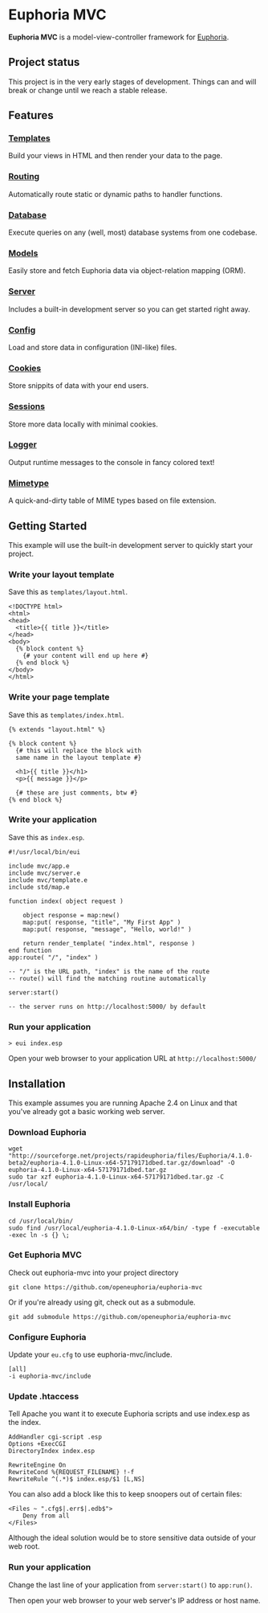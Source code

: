 # Euphoria MVC

**Euphoria MVC** is a model-view-controller framework for [Euphoria](https://githubc.com/OpenEuphoria/Euphoria).

## Project status

This project is in the very early stages of development. Things can and will break or change until we reach a stable release.

## Features

### [Templates](docs/TEMPLATE.md)

Build your views in HTML and then render your data to the page.

### [Routing](docs/APP.md)

Automatically route static or dynamic paths to handler functions.

### [Database](docs/DATABASE.md)

Execute queries on any (well, most) database systems from one codebase.

### [Models](docs/MODEL.md)

Easily store and fetch Euphoria data via object-relation mapping (ORM).

### [Server](docs/SERVER.md)

Includes a built-in development server so you can get started right away.

### [Config](docs/CONFIG.md)

Load and store data in configuration (INI-like) files.

### [Cookies](docs/COOKIE.md)

Store snippits of data with your end users.

### [Sessions](docs/SESSION.md)

Store more data locally with minimal cookies.

### [Logger](docs/LOGGER.md)

Output runtime messages to the console in fancy colored text!

### [Mimetype](docs/MIMETYPE.md)

A quick-and-dirty table of MIME types based on file extension.

## Getting Started

This example will use the built-in development server to quickly start your project. 

### Write your layout template

Save this as `templates/layout.html`.

    <!DOCTYPE html>
    <html>
    <head>
      <title>{{ title }}</title>
    </head>
    <body>
      {% block content %}
        {# your content will end up here #}
      {% end block %}
    </body>
    </html>

### Write your page template

Save this as `templates/index.html`.

    {% extends "layout.html" %}

    {% block content %}
      {# this will replace the block with
      same name in the layout template #}

      <h1>{{ title }}</h1>
      <p>{{ message }}</p>

      {# these are just comments, btw #}
    {% end block %}

### Write your application

Save this as `index.esp`.

    #!/usr/local/bin/eui

    include mvc/app.e
    include mvc/server.e
    include mvc/template.e
    include std/map.e

    function index( object request )

        object response = map:new()
        map:put( response, "title", "My First App" )
        map:put( response, "message", "Hello, world!" )

        return render_template( "index.html", response )
    end function
    app:route( "/", "index" )

    -- "/" is the URL path, "index" is the name of the route
    -- route() will find the matching routine automatically

    server:start()

    -- the server runs on http://localhost:5000/ by default

### Run your application

    > eui index.esp

Open your web browser to your application URL at `http://localhost:5000/`

## Installation

This example assumes you are running Apache 2.4 on Linux and that you've already got a basic working web server.

### Download Euphoria

    wget "http://sourceforge.net/projects/rapideuphoria/files/Euphoria/4.1.0-beta2/euphoria-4.1.0-Linux-x64-57179171dbed.tar.gz/download" -O euphoria-4.1.0-Linux-x64-57179171dbed.tar.gz
    sudo tar xzf euphoria-4.1.0-Linux-x64-57179171dbed.tar.gz -C /usr/local/

### Install Euphoria

    cd /usr/local/bin/
    sudo find /usr/local/euphoria-4.1.0-Linux-x64/bin/ -type f -executable -exec ln -s {} \;

### Get Euphoria MVC

Check out euphoria-mvc into your project directory

    git clone https://github.com/openeuphoria/euphoria-mvc

Or if you're already using git, check out as a submodule.

    git add submodule https://github.com/openeuphoria/euphoria-mvc

### Configure Euphoria

Update your `eu.cfg` to use euphoria-mvc/include.

    [all]
    -i euphoria-mvc/include

### Update .htaccess

Tell Apache you want it to execute Euphoria scripts and use index.esp as the index.

    AddHandler cgi-script .esp
    Options +ExecCGI
    DirectoryIndex index.esp

    RewriteEngine On
    RewriteCond %{REQUEST_FILENAME} !-f
    RewriteRule ^(.*)$ index.esp/$1 [L,NS]

You can also add a block like this to keep snoopers out of certain files:

    <Files ~ ".cfg$|.err$|.edb$">
	    Deny from all
    </Files>

Although the ideal solution would be to store sensitive data outside of your web root.

### Run your application

Change the last line of your application from `server:start()` to `app:run()`.

Then open your web browser to your web server's IP address or host name.

